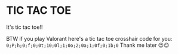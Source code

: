 # TIC TAC TOE

It's tic tac toe!!

BTW if you play Valorant here's a tic tac toe crosshair code for you: `0;P;h;0;f;0;0t;10;0l;1;0o;2;0a;1;0f;0;1b;0` Thank me later 😉😉
